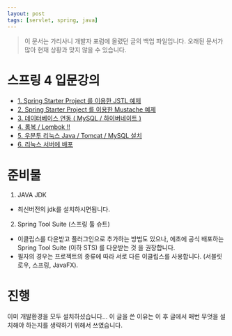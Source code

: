 ```yaml
---
layout: post
tags: [servlet, spring, java]
---
```


> 이 문서는 가리사니 개발자 포럼에 올렸던 글의 백업 파일입니다.
오래된 문서가 많아 현재 상황과 맞지 않을 수 있습니다.


# 스프링 4 입문강의
- [1. Spring Starter Project 를 이용한 JSTL 예제](/2016/04/20/%EB%B0%B1%EC%97%85-%EA%B0%80%EB%A6%AC%EC%82%AC%EB%8B%88-%EC%8A%A4%ED%94%84%EB%A7%81-4-%EC%9E%85%EB%AC%B8%EA%B0%95%EC%9D%98-1.-Spring-Starter-Project-%EB%A5%BC-%EC%9D%B4%EC%9A%A9%ED%95%9C-JSTL-%EC%98%88%EC%A0%9C.html)
- [2. Spring Starter Project 를 이용한 Mustache 예제 ](/2016/04/20/%EB%B0%B1%EC%97%85-%EA%B0%80%EB%A6%AC%EC%82%AC%EB%8B%88-%EC%8A%A4%ED%94%84%EB%A7%81-4-%EC%9E%85%EB%AC%B8%EA%B0%95%EC%9D%98-2.-Spring-Starter-Project-%EB%A5%BC-%EC%9D%B4%EC%9A%A9%ED%95%9C-Mustache-%EC%98%88%EC%A0%9C.html)
- [3. 데이터베이스 연동 ( MySQL / 하이버네이트 ) ](/2016/04/20/%EB%B0%B1%EC%97%85-%EA%B0%80%EB%A6%AC%EC%82%AC%EB%8B%88-%EC%8A%A4%ED%94%84%EB%A7%81-4-%EC%9E%85%EB%AC%B8%EA%B0%95%EC%9D%98-3.-%EB%8D%B0%EC%9D%B4%ED%84%B0%EB%B2%A0%EC%9D%B4%EC%8A%A4-%EC%97%B0%EB%8F%99-(-MySQL-%ED%95%98%EC%9D%B4%EB%B2%84%EB%84%A4%EC%9D%B4%ED%8A%B8-).html)
- [4. 롬복 / Lombok !! ](/2016/04/20/%EB%B0%B1%EC%97%85-%EA%B0%80%EB%A6%AC%EC%82%AC%EB%8B%88-%EC%8A%A4%ED%94%84%EB%A7%81-4-%EC%9E%85%EB%AC%B8%EA%B0%95%EC%9D%98-4.-%EB%A1%AC%EB%B3%B5-Lombok-!!.html)
- [5. 우분투 리눅스 Java / Tomcat / MySQL 설치 ](/2016/04/22/%EB%B0%B1%EC%97%85-%EA%B0%80%EB%A6%AC%EC%82%AC%EB%8B%88-%EC%8A%A4%ED%94%84%EB%A7%81-4-%EC%9E%85%EB%AC%B8%EA%B0%95%EC%9D%98-5.-%EC%9A%B0%EB%B6%84%ED%88%AC-%EB%A6%AC%EB%88%85%EC%8A%A4-Java-Tomcat-MySQL-%EC%84%A4%EC%B9%98.html)
- [6. 리눅스 서버에 배포](/2016/04/22/%EB%B0%B1%EC%97%85-%EA%B0%80%EB%A6%AC%EC%82%AC%EB%8B%88-%EC%8A%A4%ED%94%84%EB%A7%81-4-%EC%9E%85%EB%AC%B8%EA%B0%95%EC%9D%98-6.-%EB%A6%AC%EB%88%85%EC%8A%A4-%EC%84%9C%EB%B2%84%EC%97%90-%EB%B0%B0%ED%8F%AC.html)


# 준비물
1. JAVA JDK
- 최신버전의 jdk를 설치하시면됩니다.
2. Spring Tool Suite (스프링 툴 슈트)
- 이클립스를 다운받고 플러그인으로 추가하는 방법도 있으나, 에초에 공식 배포하는 Spring Tool Suite (이하 STS) 를 다운받는 것 을 권장합니다.
- 필자의 경우는 프로젝트의 종류에 따라 서로 다른 이클립스를 사용합니다. (서블릿 로우, 스프링, JavaFX).


# 진행
이미 개발환경을 모두 설치하셨습니다...
이 글을 쓴 이유는 이 후 글에서 매번 무엇을 설치해야 하는지를 생략하기 위해서 쓰였습니다.